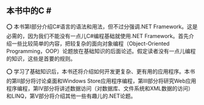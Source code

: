 ## 本书中的C # #

⭕️ 本书第I部分介绍C#语言的语法和用法，但不过分强调.NET Framework。这是必需的，因为我们不能没有一点儿C#编程基础就使用.NET Framework。首先介绍一些比较简单的内容，把较复杂的面向对象编程（Object-Oriented Programming，OOP）论题放在基础知识的后面论述。假定读者没有一点儿编程的知识，这些是首要的规则。

⭕️ 学习了基础知识后，本书还将介绍如何开发更复杂、更有用的应用程序。本书的第II部分将讨论桌面和Windows Store应用程序编程，第III部分将研究Web应用程序编程，第IV部分将讲述数据访问（对数据库、文件系统和XML数据的访问）和LINQ，第V部分将介绍其他一些有趣儿的.NET论题。